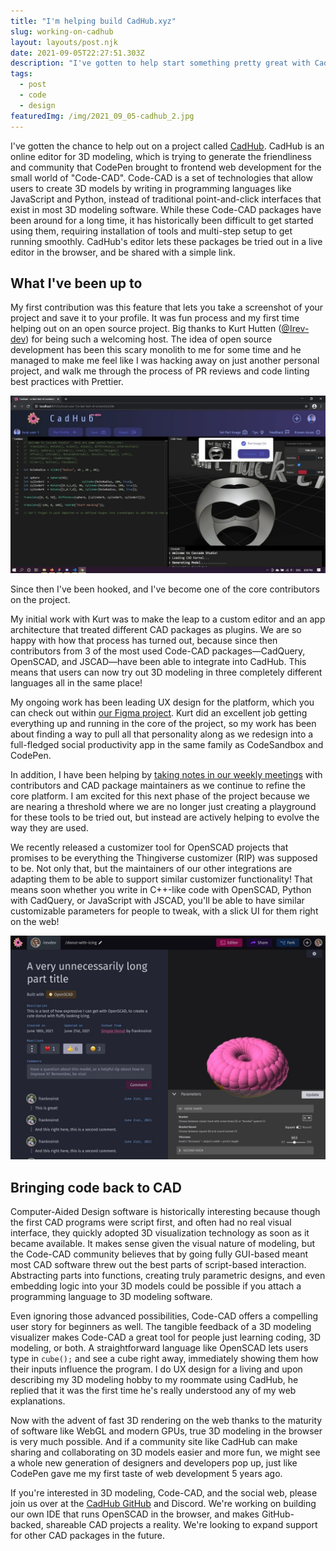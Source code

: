 ```yaml
---
title: "I'm helping build CadHub.xyz"
slug: working-on-cadhub
layout: layouts/post.njk
date: 2021-09-05T22:27:51.303Z
description: "I've gotten to help start something pretty great with CadHub.xyz, and we're ready for more help from anyone interested in the future of 3D modeling."
tags:
  - post
  - code
  - design
featuredImg: /img/2021_09_05-cadhub_2.jpg
---
```

I've gotten the chance to help out on a project called [CadHub](https://cadhub.xyz). CadHub is an online editor for 3D modeling, which is trying to generate the friendliness and community that CodePen brought to frontend web development for the small world of "Code-CAD". Code-CAD is a set of technologies that allow users to create 3D models by writing in programming languages like JavaScript and Python, instead of traditional point-and-click interfaces that exist in most 3D modeling software. While these Code-CAD packages have been around for a long time, it has historically been difficult to get started using them, requiring installation of tools and multi-step setup to get running smoothly. CadHub's editor lets these packages be tried out in a live editor in the browser, and be shared with a simple link.

## What I've been up to

My first contribution was this feature that lets you take a screenshot of your project and save it to your profile. It was fun process and my first time helping out on an open source project. Big thanks to Kurt Hutten ([@Irev-dev](http://github.com/irev-dev)) for being such a welcoming host. The idea of open source development has been this scary monolith to me for some time and he managed to make me feel like I was hacking away on just another personal project, and walk me through the process of PR reviews and code linting best practices with Prettier.

![A screenshot of my screenshot tool in use within CadHub, where users can take a picture of how their 3D model looks while working on it.](/img/2021_09_05-cadhub_1.jpg)

Since then I've been hooked, and I've become one of the core contributors on the project.

My initial work with Kurt was to make the leap to a custom editor and an app architecture that treated different CAD packages as plugins. We are so happy with how that process has turned out, because since then contributors from 3 of the most used Code-CAD packages—CadQuery, OpenSCAD, and JSCAD—have been able to integrate into CadHub. This means that users can now try out 3D modeling in three completely different languages all in the same place!

My ongoing work has been leading UX design for the platform, which you can check out within [our Figma project](https://www.figma.com/file/VUh53RdncjZ7NuFYj0RGB9/CadHub?node-id=1046%3A0). Kurt did an excellent job getting everything up and running in the core of the project, so my work has been about finding a way to pull all that personality along as we redesign into a full-fledged social productivity app in the same family as CodeSandbox and CodePen.

In addition, I have been helping by [taking notes in our weekly meetings](https://github.com/Irev-Dev/cadhub/discussions/487) with contributors and CAD package maintainers as we continue to refine the core platform. I am excited for this next phase of the project because we are nearing a threshold where we are no longer just creating a playground for these tools to be tried out, but instead are actively helping to evolve the way they are used.

We recently released a customizer tool for OpenSCAD projects that promises to be everything the Thingiverse customizer (RIP) was supposed to be. Not only that, but the maintainers of our other integrations are adapting them to be able to support similar customizer functionality! That means soon whether you write in C++-like code with OpenSCAD, Python with CadQuery, or JavaScript with JSCAD, you'll be able to have similar customizable parameters for people to tweak, with a slick UI for them right on the web!

![A screenshot of my design for the customizer tray, which allows users to make certain parameters within their models available for others to tweak without editing any code.](/img/2021_09_05-cadhub_3.jpg)

## Bringing code back to CAD

Computer-Aided Design software is historically interesting because though the first CAD programs were script first, and often had no real visual interface, they quickly adopted 3D visualization technology as soon as it became available. It makes sense given the visual nature of modeling, but the Code-CAD community believes that by going fully GUI-based meant most CAD software threw out the best parts of script-based interaction. Abstracting parts into functions, creating truly parametric designs, and even embedding logic into your 3D models could be possible if you attach a programming language to 3D modeling software.

Even ignoring those advanced possibilities, Code-CAD offers a compelling user story for beginners as well. The tangible feedback of a 3D modeling visualizer makes Code-CAD a great tool for people just learning coding, 3D modeling, or both. A straightforward language like OpenSCAD lets users type in `cube();` and see a cube right away, immediately showing them how their inputs influence the program. I do UX design for a living and upon describing my 3D modeling hobby to my roommate using CadHub, he replied that it was the first time he's really understood any of my web explanations. 

Now with the advent of fast 3D rendering on the web thanks to the maturity of software like WebGL and modern GPUs, true 3D modeling in the browser is very much possible. And if a community site like CadHub can make sharing and collaborating on 3D models easier and more fun, we might see a whole new generation of designers and developers pop up, just like CodePen gave me my first taste of web development 5 years ago.

If you're interested in 3D modeling, Code-CAD, and the social web, please join us over at the [CadHub GitHub](https://github.com/Irev-Dev/cadhub) and Discord. We're working on building our own IDE that runs OpenSCAD in the browser, and makes GitHub-backed, shareable CAD projects a reality. We're looking to expand support for other CAD packages in the future.